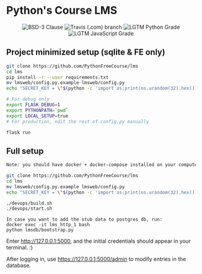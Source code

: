 # Python's Course LMS

<p align="center">
  <img title="BSD-3 Clause" src="https://img.shields.io/github/license/PythonFreeCourse/LMS.svg">
  <img title="Travis (.com) branch" src="https://img.shields.io/travis/com/PythonFreeCourse/LMS/master.svg">
  <img title="LGTM Python Grade" src="https://img.shields.io/lgtm/grade/python/github/PythonFreeCourse/LMS.svg">
  <img title="LGTM JavaScript Grade" src="https://img.shields.io/lgtm/grade/javascript/github/PythonFreeCourse/LMS.svg">
</p>

## Project minimized setup (sqlite & FE only)
```bash
git clone https://github.com/PythonFreeCourse/lms
cd lms
pip install -r --user requirements.txt
mv lmsweb/config.py.example lmsweb/config.py
echo "SECRET_KEY = \"$(python -c 'import os;print(os.urandom(32).hex())')\"" >> lmsweb/config.py

# For debug only
export FLASK_DEBUG=1
export PYTHONPATH=`pwd`
export LOCAL_SETUP=true
# For production, edit the rest of config.py manually

flask run
```

## Full setup
```bash
Note: you should have docker + docker-compose installed on your computer

git clone https://github.com/PythonFreeCourse/lms
cd lms
mv lmsweb/config.py.example lmsweb/config.py
echo "SECRET_KEY = \"$(python -c 'import os;print(os.urandom(32).hex())')\"" >> lmsweb/config.py

./devops/build.sh
./devops/start.sh
```
```
In case you want to add the stub data to postgres db, run:
docker exec -it lms_http_1 bash
python lmsdb/bootstrap.py
```

Enter http://127.0.0.1:5000, and the initial credentials should appear in your terminal. :)

After logging in, use https://127.0.0.1:5000/admin to modify entries in the database.

